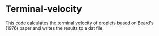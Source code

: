 # Terminal-velocity

This code calculates the terminal velocity of droplets based on Beard's (1976) paper and writes the results to a dat file.
